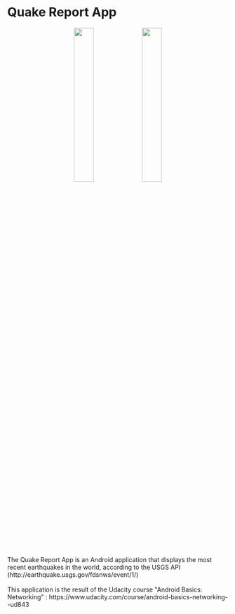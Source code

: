 # Quake Report App

<div align="center">
<img src="http://i.imgur.com/YuDUIaj.png" width = 30% />
<img src="http://i.imgur.com/7uV1T8y.png" width = 30% />
</div>

<br/>
<br/>
The Quake Report App is an Android application that displays the most recent earthquakes in the world, according to the USGS API (http://earthquake.usgs.gov/fdsnws/event/1/)
<br/>
<br/>
This application is the result of the Udacity course "Android Basics: Networking" : 
https://www.udacity.com/course/android-basics-networking--ud843
